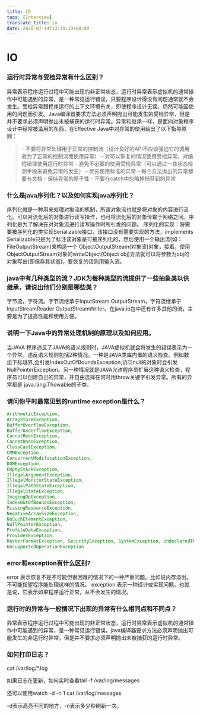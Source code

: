 ```yaml
---
title: IO
tags: [Interview]
translate_title: io
date: 2020-07-14T13:39:13+08:00
---
```


# IO

<!--more-->

### 运行时异常与受检异常有什么区别？

 异常表示程序运行过程中可能出现的非正常状态，运行时异常表示虚拟机的通常操作中可能遇到的异常，是一种常见运行错误，只要程序设计得没有问题通常就不会发生。受检异常跟程序运行的上下文环境有关，即使程序设计无误，仍然可能因使用的问题而引发。Java编译器要求方法必须声明抛出可能发生的受检异常，但是并不要求必须声明抛出未被捕获的运行时异常。异常和继承一样，是面向对象程序设计中经常被滥用的东西，在Effective Java中对异常的使用给出了以下指导原则：

> \- 不要将异常处理用于正常的控制流（设计良好的API不应该强迫它的调用者为了正常的控制流而使用异常）
> \- 对可以恢复的情况使用受检异常，对编程错误使用运行时异常
> \- 避免不必要的使用受检异常（可以通过一些状态检测手段来避免异常的发生）
> \- 优先使用标准的异常
> \- 每个方法抛出的异常都要有文档
> \- 保持异常的原子性
> \- 不要在catch中忽略掉捕获到的异常 

### 什么是java序列化？以及如何实现java序列化？

序列化就是一种用来处理对象流的机制，所谓对象流也就是将对象的内容进行流化。可以对流化后的对象进行读写操作，也可将流化后的对象传输于网络之间。序列化是为了解决在对对象流进行读写操作时所引发的问题。
序列化的实现：将需要被序列化的类实现Serializable接口，该接口没有需要实现的方法，implements Serializable只是为了标注该对象是可被序列化的，然后使用一个输出流(如：FileOutputStream)来构造一个 ObjectOutputStream(对象流)对象，接着，使用ObjectOutputStream对象的writeObject(Object obj)方法就可以将参数为obj的对象写出(即保存其状态)，要恢复的话则用输入流。 

### java中有几种类型的流？JDK为每种类型的流提供了一些抽象类以供继承，请说出他们分别是哪些类？

字节流，字符流。字节流继承于InputStream OutputStream，字符流继承于InputStreamReader OutputStreamWriter。在java.io包中还有许多其他的流，主要是为了提高性能和使用方便。 

### 说明一下Java中的异常处理机制的原理以及如何应用。

当JAVA 程序违反了JAVA的语义规则时，JAVA虚拟机就会将发生的错误表示为一个异常。违反语义规则包括2种情况。一种是JAVA类库内置的语义检查。例如数组下标越界,会引发IndexOutOfBoundsException;访问null的对象时会引发NullPointerException。另一种情况就是JAVA允许程序员扩展这种语义检查，程序员可以创建自己的异常，并自由选择在何时用throw关键字引发异常。所有的异常都是 java.lang.Thowable的子类。 

### 请问你平时最常见到的runtime exception是什么？

```java
ArithmeticException,
ArrayStoreException,
BufferOverflowException,
BufferUnderflowException,
CannotRedoException,
CannotUndoException,
ClassCastException,
CMMException,
ConcurrentModificationException,
DOMException,
EmptyStackException,
IllegalArgumentException,
IllegalMonitorStateException,
IllegalPathStateException,
IllegalStateException,
ImagingOpException,
IndexOutOfBoundsException,
MissingResourceException,
NegativeArraySizeException,
NoSuchElementException,
NullPointerException,
ProfileDataException,
ProviderException,
RasterFormatException, SecurityException, SystemException, UndeclaredThrowableException, UnmodifiableSetException,
UnsupportedOperationException
```

### error和exception有什么区别?

error 表示恢复不是不可能但很困难的情况下的一种严重问题。比如说内存溢出。不可能指望程序能处理这样的情况。
exception 表示一种设计或实现问题。也就是说，它表示如果程序运行正常，从不会发生的情况。 

### 运行时的异常与一般情况下出现的异常有什么相同点和不同点？

异常表示程序运行过程中可能出现的非正常状态，运行时异常表示虚拟机的通常操作中可能遇到的异常，是一种常见运行错误。java编译器要求方法必须声明抛出可能发生的非运行时异常，但是并不要求必须声明抛出未被捕获的运行时异常。 

### 如何打印日志？

cat /var/log/*.log

如果日志在更新，如何实时查看tail -f /var/log/messages

还可以使用watch -d -n 1 cat /var/log/messages

-d表示高亮不同的地方，-n表示多少秒刷新一次。
